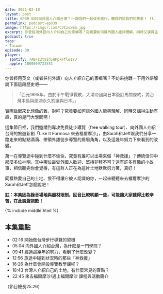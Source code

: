 ```yaml
---
date: 2021-02-18
layout: post
title: EP39 如何向外國人介紹台灣？——跟我們一起徒步旅行，聽我們說我們的故事！ ft. 來去福爾摩沙 Sarah、Jeff
permalink: podcast-ep039
image: https://imgur.com/CJCzsxBm.jpg
excerpt: 你曾經用外語向人介紹自己的家鄉嗎？究竟要如何讓外國人能夠理解、同時又講得生動有趣，真的是門大學問啊！這集節目邀請到專攻免費徒步導覽、向外國人介紹台灣的旅遊新創「Like It Formosa 來去福爾摩沙」，由Sarah和Jeff跟我們分享一路走來的點點滴滴、帶領外語徒步導覽的眉眉角角，以及這幾年努力下來看到的改變，相信聽完你會覺得，有這群人正在為這片土地默默努力著，真好！一起來聽聽來去福爾摩沙的Sarah和Jeff怎麼說吧！
podcast: true
tags:
- Taiwan
episode: 39
player:
  spotify: 7ABFz2t9ihSWPpkFflu1YU
  apple: 1000509733551
---
```


你曾經用英文（或者任何外語）向人介紹自己的家鄉嗎？不妨來挑戰一下用外語解說下面這段歷史吧——

> 「西元1895年，由於甲午戰爭戰敗，大清帝國與日本簽訂馬關條約，將台灣本島與澎湖永久割讓與日本。」

實際做起來比想像的難，對吧？究竟要如何讓外國人能夠理解、同時又講得生動有趣，真的是門大學問啊！

這集節目裡，我們邀請到專攻免費徒步導覽（free walking tour）、向外國人介紹台灣的旅遊新創「Like It Formosa 來去福爾摩沙」，由Sarah和Jeff跟我們分享一路走來的點點滴滴、帶領外語徒步導覽的眉眉角角，以及這幾年努力下來看到的改變。

萬一在導覽途中碰到什麼不愉快，究竟有誰可以出場來個「神救援」？傳統信仰中那麼多位神明，其中哪位最受外國人歡迎、堅持非拜不可？還有許多有趣的小故事，相信聽完你會覺得，有這群人正在為這片土地默默努力著，真好！

同樣熱愛自己的土地、恨不得讓它被人認識的你，一起來聽聽來去福爾摩沙的Sarah和Jeff怎麼說吧！

**註：本集因為錄音場地與器材限制，回音比較明顯一些，可能讓大家聽得比較辛苦，在此說聲抱歉！**



{% include middle.html %}

## 本集重點

* 02:16 開始做台灣步行導覽的契機
* 05:04 向外國人介紹台灣，為什麼是一門學問？
* 09:41 經過這幾年的努力，看到了什麼改變？
* 12:56 旅途中碰到狀況時的那些「神救援」
* 16:26 為什麼會開設導覽教學課程？
* 18:43 台灣人介紹自己的土地，有什麼常見的盲點？
* 22:45 來去福爾摩沙/遇上福爾摩沙 課程與活動簡介

（節目總長25:26）
